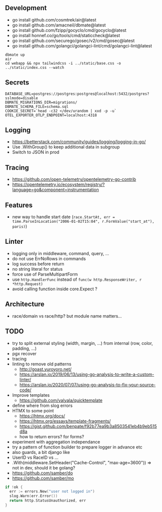 ## Development

- go install github.com/cosmtrek/air@latest
- go install github.com/amacneil/dbmate@latest
- go install github.com/fzipp/gocyclo/cmd/gocyclo@latest
- go install honnef.co/go/tools/cmd/staticcheck@latest
- go install github.com/securego/gosec/v2/cmd/gosec@latest
- go install github.com/golangci/golangci-lint/cmd/golangci-lint@latest

```
dbmate up
air
cd webapp && npx tailwindcss -i ../static/base.css -o ../static/index.css --watch
```

## Secrets

```env
DATABASE_URL=postgres://postgres:postgres@localhost:5432/postgres?sslmode=disable
DBMATE_MIGRATIONS_DIR=migrations/
DBMATE_SCHEMA_FILE=schema.sql
COOKIE_SECRET=`head -c32 </dev/urandom | xxd -p -u`
OTEL_EXPORTER_OTLP_ENDPOINT=localhost:4318
```

## Logging

- https://betterstack.com/community/guides/logging/logging-in-go/
- Use .WithGroup() to keep additional data in subgroup
- Switch to JSON in prod

## Tracing

- https://github.com/open-telemetry/opentelemetry-go-contrib
- https://opentelemetry.io/ecosystem/registry/?language=go&component=instrumentation

## Features

- new way to handle start date (`race.StartAt, err = time.ParseInLocation("2006-01-02T15:04", r.FormValue("start_at"), paris)`)

## Linter

- logging only in middleware, command, query, ...
- do not use ErrNoRows in commands
- log success before return
- no string literal for status
- force use of ParseMultipartForm
- use `http.HandlerFunc` instead of `func(w http.ResponseWriter, r *http.Request)`
- avoid calling function inside core.Expect ?

## Architecture

- race/domain vs race/http? but module name matters...

## TODO

- try to split external styling (width, margin, ...) from internal (row, color, padding, ...)
- pgx recover
- tracing
- linting to remove old patterns
  - http://goast.yuroyoro.net/
  - https://arslan.io/2019/06/13/using-go-analysis-to-write-a-custom-linter/
  - https://arslan.io/2020/07/07/using-go-analysis-to-fix-your-source-code/
- Improve templates
  - https://github.com/valyala/quicktemplate
- define where from slog errors
- HTMX to some point
  - https://htmx.org/docs/
  - https://htmx.org/essays/template-fragments/
  - https://gist.github.com/benpate/f92b77ea9b3a8503541eb4b9eb515d8a
  - how to return errors? for forms?
- experiment with aggregation independance
- try a pattern of function builder to prepare logger in advance etc
- also guards, a bit django like
- UserID vs RaceID vs ...
- .With(middleware.SetHeader("Cache-Control", "max-age=3600")) => not in dev, should it be golang?
- https://github.com/samber/do
- https://github.com/samber/mo

```go
if !ok {
  err := errors.New("user not logged in")
  slog.Warn(err.Error())
  return http.StatusUnauthorized, err
}
```
